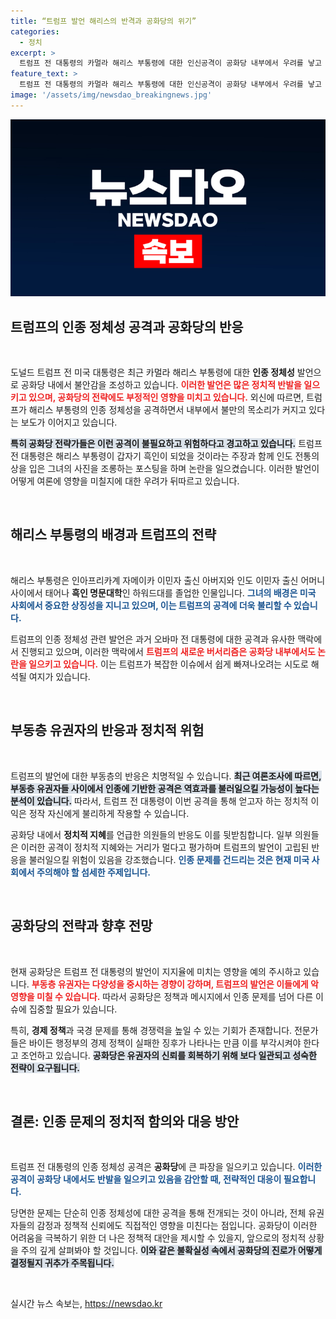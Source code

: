 ```yaml
---
title: “트럼프 발언 해리스의 반격과 공화당의 위기”
categories:
  - 정치
excerpt: >
  트럼프 전 대통령의 카멀라 해리스 부통령에 대한 인신공격이 공화당 내부에서 우려를 낳고 있다. 인종 정체성을 건드리는 발언이 부동층 유권자에게 부정적 영향을 미칠 수 있다는 분석이 제기되며, 대선 경쟁도 더욱 복잡해지고 있다.
feature_text: >
  트럼프 전 대통령의 카멀라 해리스 부통령에 대한 인신공격이 공화당 내부에서 우려를 낳고 있다. 인종 정체성을 건드리는 발언이 부동층 유권자에게 부정적 영향을 미칠 수 있다는 분석이 제기되며, 대선 경쟁도 더욱 복잡해지고 있다.
image: '/assets/img/newsdao_breakingnews.jpg'
---
```


<p><img src="/assets/img/newsdao_breakingnews.jpg" alt="ontimetimes 속보" /></p>

<h2 data-ke-size="size26">트럼프의 인종 정체성 공격과 공화당의 반응</h2>

<p data-ke-size="size16">&nbsp;</p>

<p>도널드 트럼프 전 미국 대통령은 최근 카멀라 해리스 부통령에 대한 <b>인종 정체성</b> 발언으로 공화당 내에서 불안감을 조성하고 있습니다. <b><span style="color: #ee2323;">이러한 발언은 많은 정치적 반발을 일으키고 있으며, 공화당의 전략에도 부정적인 영향을 미치고 있습니다.</span></b> 외신에 따르면, 트럼프가 해리스 부통령의 인종 정체성을 공격하면서 내부에서 불만의 목소리가 커지고 있다는 보도가 이어지고 있습니다. </p>

<p><b><span style="background-color: #21538527;">특히 공화당 전략가들은 이런 공격이 불필요하고 위험하다고 경고하고 있습니다.</span></b> 트럼프 전 대통령은 해리스 부통령이 갑자기 흑인이 되었을 것이라는 주장과 함께 인도 전통의상을 입은 그녀의 사진을 조롱하는 포스팅을 하며 논란을 일으켰습니다. 이러한 발언이 어떻게 여론에 영향을 미칠지에 대한 우려가 뒤따르고 있습니다.</p>

<p data-ke-size="size16">&nbsp;</p>

<h2 data-ke-size="size26">해리스 부통령의 배경과 트럼프의 전략</h2>

<p data-ke-size="size16">&nbsp;</p>

<p>해리스 부통령은 인아프리카계 자메이카 이민자 출신 아버지와 인도 이민자 출신 어머니 사이에서 태어나 <b>흑인 명문대학</b>인 하워드대를 졸업한 인물입니다. <b><span style="color: #1a5490;">그녀의 배경은 미국 사회에서 중요한 상징성을 지니고 있으며, 이는 트럼프의 공격에 더욱 불리할 수 있습니다.</span></b> </p>

<p>트럼프의 인종 정체성 관련 발언은 과거 오바마 전 대통령에 대한 공격과 유사한 맥락에서 진행되고 있으며, 이러한 맥락에서 <b><span style="color: #ee2323;">트럼프의 새로운 버서리즘은 공화당 내부에서도 논란을 일으키고 있습니다.</span></b> 이는 트럼프가 복잡한 이슈에서 쉽게 빠져나오려는 시도로 해석될 여지가 있습니다. </p>

<p data-ke-size="size16">&nbsp;</p>

<h2 data-ke-size="size26">부동층 유권자의 반응과 정치적 위험</h2>

<p data-ke-size="size16">&nbsp;</p>

<p>트럼프의 발언에 대한 부동층의 반응은 치명적일 수 있습니다. <b><span style="background-color: #21538527;">최근 여론조사에 따르면, 부동층 유권자들 사이에서 인종에 기반한 공격은 역효과를 불러일으킬 가능성이 높다는 분석이 있습니다.</span></b> 따라서, 트럼프 전 대통령이 이번 공격을 통해 얻고자 하는 정치적 이익은 정작 자신에게 불리하게 작용할 수 있습니다.</p>

<p>공화당 내에서 <b>정치적 지혜</b>를 언급한 의원들의 반응도 이를 뒷받침합니다. 일부 의원들은 이러한 공격이 정치적 지혜와는 거리가 멀다고 평가하며 트럼프의 발언이 고립된 반응을 불러일으킬 위험이 있음을 강조했습니다. <b><span style="color: #1a5490;">인종 문제를 건드리는 것은 현재 미국 사회에서 주의해야 할 섬세한 주제입니다.</span></b> </p>

<p data-ke-size="size16">&nbsp;</p>

<h2 data-ke-size="size26">공화당의 전략과 향후 전망</h2>

<p data-ke-size="size16">&nbsp;</p>

<p>현재 공화당은 트럼프 전 대통령의 발언이 지지율에 미치는 영향을 예의 주시하고 있습니다. <b><span style="color: #ee2323;">부동층 유권자는 다양성을 중시하는 경향이 강하며, 트럼프의 발언은 이들에게 악영향을 미칠 수 있습니다.</span></b> 따라서 공화당은 정책과 메시지에서 인종 문제를 넘어 다른 이슈에 집중할 필요가 있습니다.</p>

<p>특히, <b>경제 정책</b>과 국경 문제를 통해 경쟁력을 높일 수 있는 기회가 존재합니다. 전문가들은 바이든 행정부의 경제 정책이 실패한 징후가 나타나는 만큼 이를 부각시켜야 한다고 조언하고 있습니다. <b><span style="background-color: #21538527;">공화당은 유권자의 신뢰를 회복하기 위해 보다 일관되고 성숙한 전략이 요구됩니다.</span></b> </p>

<p data-ke-size="size16">&nbsp;</p>

<h2 data-ke-size="size26">결론: 인종 문제의 정치적 함의와 대응 방안</h2>

<p data-ke-size="size16">&nbsp;</p>

<p>트럼프 전 대통령의 인종 정체성 공격은 <b>공화당</b>에 큰 파장을 일으키고 있습니다. <b><span style="color: #1a5490;">이러한 공격이 공화당 내에서도 반발을 일으키고 있음을 감안할 때, 전략적인 대응이 필요합니다.</span></b> </p>

<p>당면한 문제는 단순히 인종 정체성에 대한 공격을 통해 전개되는 것이 아니라, 전체 유권자들의 감정과 정책적 신뢰에도 직접적인 영향을 미친다는 점입니다. 공화당이 이러한 어려움을 극복하기 위한 더 나은 정책적 대안을 제시할 수 있을지, 앞으로의 정치적 상황을 주의 깊게 살펴봐야 할 것입니다. <b><span style="background-color: #21538527;">이와 같은 불확실성 속에서 공화당의 진로가 어떻게 결정될지 귀추가 주목됩니다.</span></b> </p>

<p data-ke-size="size16">&nbsp;</p>
실시간 뉴스 속보는, <a href="https://newsdao.kr" rel="dofollow">https://newsdao.kr</a>


